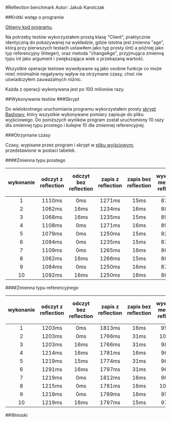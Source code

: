 #Reflection benchmark
Autor: Jakub Karolczak

##Krótki wstęp o programie

[Główny kod programu](https://github.com/Taureli/Java-reflections/blob/master/src/Main.java).

Na potrzeby testów wykorzystałem prostą klasę "Client", praktycznie identyczną do pokazywanej na wykładzie, gdzie istotna jest zmienna "age", którą przy pierwszych testach ustawiłem jako typ prosty (int) a później jako typ referencyjny (Integer), oraz metoda "changeAge", przyjmująca zmienną typu int jako argument i zwiększająca wiek o przekazaną wartość.

Wszystkie operacje testowe wywoływane są jako osobne funkcje co może mieć minimalnie negatywny wpływ na otrzymane czasy, choć nie uświadczyłem zauważalnych różnic.

Każda z operacji wykonywana jest po 100 milionów razy.

##Wykonywanie testów
###Skrypt

Do wielokrotnego uruchomiania programu wykorzystałem prosty [skrypt Bashowy](https://github.com/Taureli/Java-reflections/blob/master/bin/RunXTimes.sh), który wszystkie wykonywane pomiary zapisuje do pliku wyjściowego.
Do poniższych wyników program został uruchomiony 10 razy dla zmiennej typu prostego i kolejne 10 dla zmiennej referencyjnej.

###Otrzymane czasy

Czasy, wypisane przez program i skrypt w [pliku wyjściowym](https://github.com/Taureli/Java-reflections/blob/master/bin/outfile), przedstawione w postaci tabelek.

####Zmienna typu prostego

|wykonanie|odczyt z reflection|odczyt bez reflection|zapis z reflection|zapis bez reflection|wywołanie metody z reflection|wywołanie metody bez reflection|
|:-----:|:---:|:-----:|:---:|:-----:|:---:|:-----:|
|1|1110ms|0ms|1271ms|15ms|875ms|0ms|
|2|1062ms|16ms|1234ms|16ms|889ms|16ms|
|3|1068ms|16ms|1235ms|15ms|891ms|0ms|
|4|1108ms|0ms|1271ms|16ms|891ms|15ms|
|5|1079ms|0ms|1250ms|15ms|921ms|15ms|
|6|1084ms|0ms|1235ms|15ms|875ms|0ms|
|7|1109ms|0ms|1265ms|16ms|865ms|15ms|
|8|1062ms|16ms|1266ms|15ms|889ms|16ms|
|9|1084ms|0ms|1250ms|16ms|875ms|0ms|
|10|1092ms|16ms|1250ms|16ms|869ms|16ms|

####Zmienna typu referencyjnego

|wykonanie|odczyt z reflection|odczyt bez reflection|zapis z reflection|zapis bez reflection|wywołanie metody z reflection|wywołanie metody bez reflection|
|:-----:|:---:|:-----:|:---:|:-----:|:---:|:-----:|
|1|1203ms|0ms|1813ms|16ms|959ms|16ms|
|2|1203ms|0ms|1766ms|31ms|1000ms|0ms|
|3|1203ms|16ms|1766ms|31ms|984ms|16ms|
|4|1214ms|16ms|1781ms|16ms|969ms|15ms|
|5|1219ms|15ms|1774ms|31ms|969ms|15ms|
|6|1291ms|16ms|1797ms|31ms|966ms|0ms|
|7|1219ms|0ms|1812ms|16ms|969ms|0ms|
|8|1215ms|0ms|1781ms|16ms|1000ms|16ms|
|9|1219ms|0ms|1789ms|16ms|953ms|16ms|
|10|1219ms|16ms|1797ms|15ms|972ms|0ms|

##Wnioski
